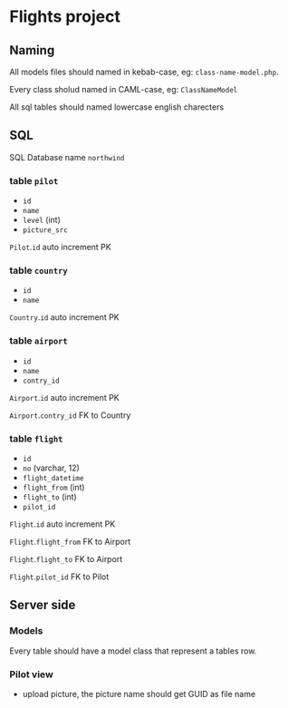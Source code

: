# Flights project

## Naming
All models files should named in kebab-case, eg: `class-name-model.php`.

Every class sholud named in CAML-case, eg: `ClassNameModel`

All sql tables should named lowercase english charecters

## SQL
SQL Database name `northwind`

### table `pilot`
- `id`
- `name`
- `level` (int)
- `picture_src`
 
`Pilot`.`id` auto increment PK

### table `country`
- `id`
- `name`

`Country`.`id` auto increment PK

### table `airport`
- `id`
- `name`
- `contry_id`

`Airport`.`id` auto increment PK

`Airport`.`contry_id` FK to Country


### table `flight`
- `id`
- `no` (varchar, 12)
- `flight_datetime`
- `flight_from` (int)
- `flight_to` (int)
- `pilot_id`

`Flight`.`id` auto increment PK

`Flight`.`flight_from` FK to Airport

`Flight`.`flight_to` FK to Airport

`Flight`.`pilot_id` FK to Pilot


## Server side
### Models
Every table should have a model class that represent a tables row.

### Pilot view
- upload picture, the picture name should get GUID as file name
